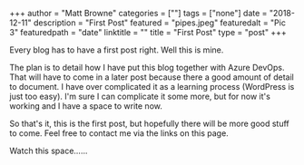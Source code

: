 +++
author = "Matt Browne"
categories = [""]
tags = ["none"]
date = "2018-12-11"
description = "First Post"
featured = "pipes.jpeg"
featuredalt = "Pic 3"
featuredpath = "date"
linktitle = ""
title = "First Post"
type = "post"
+++

Every blog has to have a first post right. Well this is mine.

The plan is to detail how I have put this blog together with Azure DevOps.  That will have to come in a later post because there a good amount of detail to document.  I have over complicated it as a learning process (WordPress is just too easy).  I'm sure I can complicate it some more, but for now it's working and I have a space to write now.

So that's it, this is the first post, but hopefully there will be more good stuff to come.  Feel free to contact me via the links on this page.

Watch this space...... 